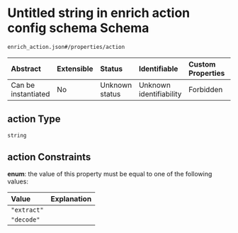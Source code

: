 # Untitled string in enrich action config schema Schema

```txt
enrich_action.json#/properties/action
```



| Abstract            | Extensible | Status         | Identifiable            | Custom Properties | Additional Properties | Access Restrictions | Defined In                                                                |
| :------------------ | :--------- | :------------- | :---------------------- | :---------------- | :-------------------- | :------------------ | :------------------------------------------------------------------------ |
| Can be instantiated | No         | Unknown status | Unknown identifiability | Forbidden         | Allowed               | none                | [enrich\_action.json\*](../out/enrich_action.json "open original schema") |

## action Type

`string`

## action Constraints

**enum**: the value of this property must be equal to one of the following values:

| Value       | Explanation |
| :---------- | :---------- |
| `"extract"` |             |
| `"decode"`  |             |
